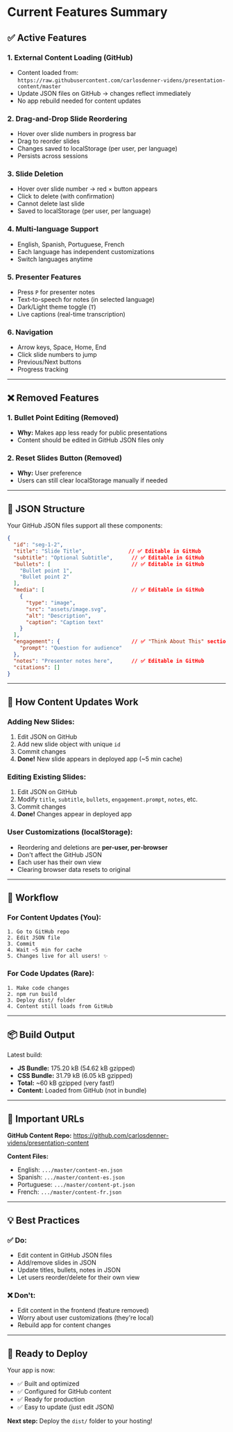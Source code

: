 # Current Features Summary

## ✅ Active Features

### 1. **External Content Loading (GitHub)**
- Content loaded from: `https://raw.githubusercontent.com/carlosdenner-videns/presentation-content/master`
- Update JSON files on GitHub → changes reflect immediately
- No app rebuild needed for content updates

### 2. **Drag-and-Drop Slide Reordering**
- Hover over slide numbers in progress bar
- Drag to reorder slides
- Changes saved to localStorage (per user, per language)
- Persists across sessions

### 3. **Slide Deletion**
- Hover over slide number → red × button appears
- Click to delete (with confirmation)
- Cannot delete last slide
- Saved to localStorage (per user, per language)

### 4. **Multi-language Support**
- English, Spanish, Portuguese, French
- Each language has independent customizations
- Switch languages anytime

### 5. **Presenter Features**
- Press `P` for presenter notes
- Text-to-speech for notes (in selected language)
- Dark/Light theme toggle (`T`)
- Live captions (real-time transcription)

### 6. **Navigation**
- Arrow keys, Space, Home, End
- Click slide numbers to jump
- Previous/Next buttons
- Progress tracking

---

## ❌ Removed Features

### 1. **Bullet Point Editing** (Removed)
- **Why:** Makes app less ready for public presentations
- Content should be edited in GitHub JSON files only

### 2. **Reset Slides Button** (Removed)
- **Why:** User preference
- Users can still clear localStorage manually if needed

---

## 📝 JSON Structure

Your GitHub JSON files support all these components:

```json
{
  "id": "seg-1-2",
  "title": "Slide Title",              // ✅ Editable in GitHub
  "subtitle": "Optional Subtitle",      // ✅ Editable in GitHub
  "bullets": [                          // ✅ Editable in GitHub
    "Bullet point 1",
    "Bullet point 2"
  ],
  "media": [                            // ✅ Editable in GitHub
    {
      "type": "image",
      "src": "assets/image.svg",
      "alt": "Description",
      "caption": "Caption text"
    }
  ],
  "engagement": {                       // ✅ "Think About This" section
    "prompt": "Question for audience"
  },
  "notes": "Presenter notes here",      // ✅ Editable in GitHub
  "citations": []
}
```

---

## 🔄 How Content Updates Work

### **Adding New Slides:**
1. Edit JSON on GitHub
2. Add new slide object with unique `id`
3. Commit changes
4. **Done!** New slide appears in deployed app (~5 min cache)

### **Editing Existing Slides:**
1. Edit JSON on GitHub
2. Modify `title`, `subtitle`, `bullets`, `engagement.prompt`, `notes`, etc.
3. Commit changes
4. **Done!** Changes appear in deployed app

### **User Customizations (localStorage):**
- Reordering and deletions are **per-user, per-browser**
- Don't affect the GitHub JSON
- Each user has their own view
- Clearing browser data resets to original

---

## 🎯 Workflow

### **For Content Updates (You):**
```
1. Go to GitHub repo
2. Edit JSON file
3. Commit
4. Wait ~5 min for cache
5. Changes live for all users! ✨
```

### **For Code Updates (Rare):**
```
1. Make code changes
2. npm run build
3. Deploy dist/ folder
4. Content still loads from GitHub
```

---

## 📦 Build Output

Latest build:
- **JS Bundle:** 175.20 kB (54.62 kB gzipped)
- **CSS Bundle:** 31.79 kB (6.05 kB gzipped)
- **Total:** ~60 kB gzipped (very fast!)
- **Content:** Loaded from GitHub (not in bundle)

---

## 🔗 Important URLs

**GitHub Content Repo:**
https://github.com/carlosdenner-videns/presentation-content

**Content Files:**
- English: `.../master/content-en.json`
- Spanish: `.../master/content-es.json`
- Portuguese: `.../master/content-pt.json`
- French: `.../master/content-fr.json`

---

## 💡 Best Practices

### ✅ Do:
- Edit content in GitHub JSON files
- Add/remove slides in JSON
- Update titles, bullets, notes in JSON
- Let users reorder/delete for their own view

### ❌ Don't:
- Edit content in the frontend (feature removed)
- Worry about user customizations (they're local)
- Rebuild app for content changes

---

## 🚀 Ready to Deploy

Your app is now:
- ✅ Built and optimized
- ✅ Configured for GitHub content
- ✅ Ready for production
- ✅ Easy to update (just edit JSON)

**Next step:** Deploy the `dist/` folder to your hosting!
